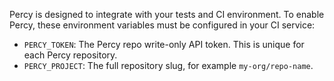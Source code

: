 Percy is designed to integrate with your tests and CI environment. To enable Percy, these environment variables must be configured in your CI service:

* `PERCY_TOKEN`: The Percy repo write-only API token. This is unique for each Percy repository.
* `PERCY_PROJECT`: The full repository slug, for example `my-org/repo-name`.
